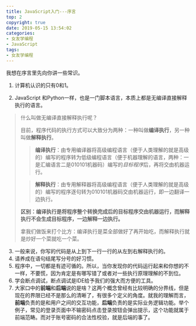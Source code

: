 ```yaml
---
title: JavaScript入门---序言
top: 2
copyright: true
date: 2019-05-15 13:54:02
categories:
- 女友学编程
- JavaScript
tags:
- 女友学编程
---
```


我想在序言里先向你讲一些常识。

<!--more-->

1. 计算机认识的只有0和1。

2. JavaScript 和Python一样，也是一门脚本语言，本质上都是无编译直接解释执行的语言。

> 什么叫做无编译直接解释执行呢？
>
> 目前，程序代码的执行方式可以大致分为两种：一种叫做**编译执行**，另一种叫做**解释执行**。
>
> > **编译执行**：由专用编译器将高级编程语言（便于人类理解的就是高级的）编写的程序转为低级编程语言（便于机器理解的语言，两种：一是汇编语言二是010101机器码）编写的*目标程序*后，再将交由机器运行。
>
> > **解释执行**：由专用解释器将高级编程语言（便于人类理解的就是高级的）编写的程序逐句转为010101机器码交由机器运行，即一边翻译一边执行。
>
> **区别：编译执行是将程序整个转换完成后的目标程序交由机器运行，而解释执行不会生成目标程序，一边解释一边执行。**
>
> 拿我们做饭来打个比方：编译执行是菜全部做好了再开始吃，而解释执行就是炒好一个菜就吃一个菜。

3. 一般来说，你写的代码是从上到下一行一行的从左到右解释执行的。
4. 请养成在语句结尾写分号的好习惯。
5. 程序中，一切都是有迹可循的。所以，当你发现你的代码运行起来和你想的不一样，不要慌，因为肯定是有哪写错了或者对一些执行原理理解的不到位。
6. 学会断点调试，断点调试是IDE给予我们的强大而方便的工具。
7. 大家口中的**前端**和**后端**说的是啥？这两个概念曾经有比较明确的分界线，但是现在的界限已经不是那么的清晰了，有很多个定义的角度。就我的理解而言，**前端**负责的是和用户之间的交互功能，**后端**负责的是实际业务逻辑功能。举个例子，常见的登录页面中不输密码点击登录按钮会弹出提示，这个功能就属于前端范畴。而对于账号密码的合法性校验，就是后端的事了。
